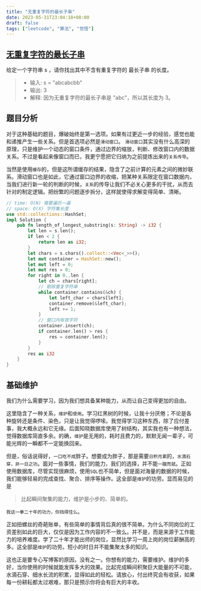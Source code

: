 ```yaml
---
title: "无重复字符的最长子串"
date: 2023-05-31T23:04:18+08:00
draft: false
tags: ["leetcode", "算法", "觉悟"]
---
```


## [无重复字符的最长子串](https://leetcode.cn/problems/longest-substring-without-repeating-characters/)

给定一个字符串 s ，请你找出其中不含有重复字符的 最长子串 的长度。
>- 输入: s = "abcabcbb"
>- 输出: 3 
>- 解释: 因为无重复字符的最长子串是 "abc"，所以其长度为 3。

## 题目分析

对于这种基础的题目，爆破始终是第一选项。如果有过更近一步的经验，感觉也能和递推产生一些关系。但是首选项必然是`滑动窗口`。
`滑动窗口`其实没有什么高深的原理，只是维护一个动态的窗口条件，通过边界的缩放，判断、修改窗口内的数据关系。不过是看起来像窗口而已，我更宁愿把它归纳为之前提炼出来的`关系传导`。


当然是使用`缓存`的，但是这所谓缓存的结果，隐含了之前计算的元素之间的微妙联系。滑动窗口也是如此，它通过窗口边界的收缩，把某种关系限定在窗口数据内，当我们进行新一轮的判断的时候，`关系`的传导让我们不必关心更多的干扰，从而去针对的制定逻辑。把纷繁的问题逐步拆分，这样就使得求解变得简单、清晰。

```rust
// time: O(N) 需要遍历一遍
// space: O(X) 字符集长度
use std::collections::HashSet;
impl Solution {
    pub fn length_of_longest_substring(s: String) -> i32 {
        let len = s.len();
        if len < 2 {
            return len as i32;
        }
        let chars = s.chars().collect::<Vec<_>>();
        let mut container = HashSet::new();
        let mut left = 0;
        let mut res = 0;
        for right in 0..len {
            let ch = chars[right];
            // 剔除重复字符串
            while container.contains(&ch) {
                let left_char = chars[left];
                container.remove(&left_char);
                left += 1;
            }
            // 窗口内有效字符
            container.insert(ch);
            if container.len() > res {
                res = container.len();
            }
        }
        res as i32
    }
}

```

## 基础维护

我们为什么需要学习，因为我们想具备某种能力，从而让自己变得更加的自由。

这里隐含了一种关系，`维护`和`使用`。学习红黑树的时候，让我十分厌倦；不论是各种旋转还是条件、染色，只是让我觉得啰嗦。我觉得学习这种东西，除了应付差事，我大概永远和它无缘。后面知晓数据库使用了树结构，其实我也有一种想法，觉得数据库简直多余。的确，`维护`是无用的，耗时且费力的，默默无闻一辈子，可能光辉的一瞬都不一定能换回来。

但是，俗话说得好，`一口吃不成`胖子。想要成为胖子，那是需要`日积月累`的，`水滴石穿，非一日之功`。面对一些事情，我们的能力，我们的选择，并不能`一蹴而就`。正如使用数据库，尽管实现很麻烦，使用`SQL`也不简单，但是面对海量的数据的时候，我们能够轻易的完成查找、聚合、排序等操作。这全部是`维护`的功劳。显而易见的是
> 比起瞬间聚集的能力，维护是小步的、简单的。


`我这一拳二十年的功力，你挡得住么`。


正如扭螺丝的奇葩账单，有些简单的事情背后真的很不简单。为什么不同岗位的工资差别如此的巨大，仅仅是因为工作内容的不一致么。并不是，而是来源于工作能力的培养难度。学了二十年才能出师的岗位，显然比学习一周上岗的岗位薪酬高的多。这全部是`维护`的功劳。短小的时日并不能集聚太多的知识。


这也正是要专心写博客的原因，没有之一。你想有的能力，需要维护。维护的多好，当你使用的时候就能发挥多大的效果。比起完成瞬间积聚巨大能量的不可能，水滴石穿、细水长流的积累，显得如此的轻松。请放心，付出终究会有收获，如果每一份耕耘都太过艰难，那只是预示你将会有巨大的丰收。



